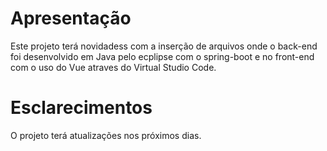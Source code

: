 # Apresentação

Este projeto terá novidadess com a inserção de arquivos onde o back-end foi desenvolvido em Java pelo ecplipse com o spring-boot e no front-end com o uso do Vue atraves do Virtual Studio Code.

# Esclarecimentos

O projeto terá atualizações nos próximos dias.
